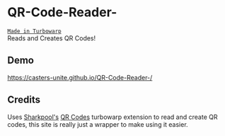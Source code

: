 # QR-Code-Reader-
[`Made in Turbowarp`](https://turbowarp.org/editor) <br> Reads and Creates QR Codes!

## Demo
https://casters-unite.github.io/QR-Code-Reader-/

## Credits
Uses [Sharkpool's](https://sharkpools-extensions.vercel.app/) [QR Codes](https://sharkpools-extensions.vercel.app/extension-code/QR-Codes.js) turbowarp extension to read and create QR codes, this site is really just a wrapper to make using it easier.
